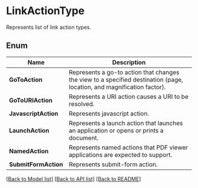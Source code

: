 ﻿
# LinkActionType
Represents list of link action types.

## Enum
 Name | Description
------------ | ------------
**GoToAction** | Represents a go-to action that changes the view to a specified destination (page, location, and magnification factor).
**GoToURIAction** | Represents a URI action causes a URI to be resolved.
**JavascriptAction** | Represents javascript action.
**LaunchAction** | Represents a launch action that launches an application or opens or prints a document.
**NamedAction** | Represents named actions that PDF viewer applications are expected to support.
**SubmitFormAction** | Represents submit-form action.


[[Back to Model list]](../README.md#documentation-for-models) [[Back to API list]](../README.md#documentation-for-api-endpoints) [[Back to README]](../README.md)


